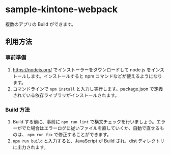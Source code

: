 # sample-kintone-webpack

複数のアプリの Build ができます。

## 利用方法

### 事前準備

1. https://nodejs.org/ でインストーラーをダウンロードして node.js をインストールします。インストールすると npm コマンドなどが使えるようになります。
1. コマンドラインで `npm install` と入力し実行します。package.json で定義されている依存ライブラリがインストールされます。

### Build 方法

1. Build する前に、事前に `npm run lint` で構文チェックを行いましょう。エラーがでた場合はエラーログに従いファイルを直していくか、自動で直せるものは、 `npm run fix` で修正することができます。
1. `npm run build` と入力すると、JavaScript が Build され、dist ディレクトリに出力されます。
